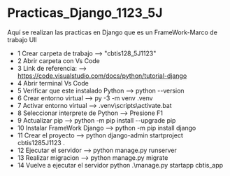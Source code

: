 # Practicas_Django_1123_5J
Aquí se realizan las practicas en Django que es un FrameWork-Marco de trabajo Ull
- 1 Crear carpeta de trabajo --> "cbtis128_5J1123"
- 2 Abrir carpeta con Vs Code
- 3 Link de referencia: --> https://code.visualstudio.com/docs/python/tutorial-django
- 4 Abrir terminal Vs Code
- 5 Verificar que este instalado Python --> python --version 
- 6 Crear entorno virtual --> py -3 -m venv .venv
- 7 Activar entorno virtual --> .venv\scripts\activate.bat
- 8 Seleccionar interprete de Python --> Presione F1
- 9 Actualizar pip --> python -m pip install --upgrade pip
- 10 Instalar FrameWork Django --> python -m pip install django
- 11 Crear el proyecto --> python django-admin startproject cbtis1285J1123 .
- 12 Ejecutar el servidor --> python manage.py runserver
- 13 Realizar migracion --> python manage.py migrate
- 14 Vuelve a ejecutar el servidor
python .\manage.py startapp cbtis_app
